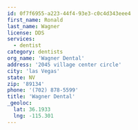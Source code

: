 ```yaml
---
id: 0f7f6955-a223-44f4-93e3-c0c4d343eee4
first_name: Ronald
last_name: Wagner
license: DDS
services:
  - dentist
category: dentists
org_name: 'Wagner Dental'
address: '2045 village center circle'
city: 'las Vegas'
state: NV
zip: '89134'
phone: '(702) 878-5599'
title: 'Wagner Dental'
_geoloc:
  lat: 36.1933
  lng: -115.301
---
```

